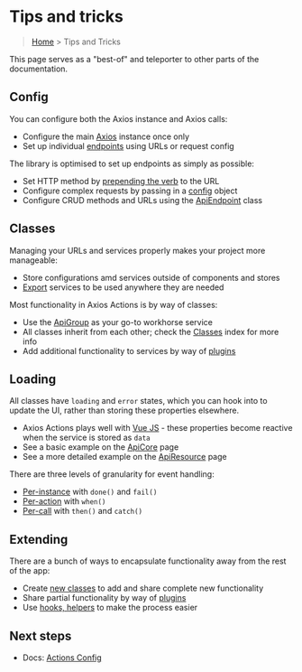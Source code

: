 # Tips and tricks

> [Home](README.md) &gt; Tips and Tricks

This page serves as a "best-of" and teleporter to other parts of the documentation.

## Config

You can configure both the Axios instance and Axios calls:

- Configure the main [Axios](quick-start.md#configure-axios) instance once only
- Set up individual [endpoints](config.md) using URLs or request config

The library is optimised to set up endpoints as simply as possible:

- Set HTTP method by [prepending the verb](config.md#methods) to the URL
- Configure complex requests by passing in a [config](config.md#complex-config) object 
- Configure CRUD methods and URLs using the [ApiEndpoint](classes/ApiEndpoint.md) class

## Classes

Managing your URLs and services properly makes your project more manageable:

- Store configurations amd services outside of components and stores
- [Export](quick-start.md#set-up-a-service) services to be used anywhere they are needed

Most functionality in Axios Actions is by way of classes:

- Use the [ApiGroup](classes/ApiGroup.md) as your go-to workhorse service
- All classes inherit from each other; check the [Classes](classes) index for more info
- Add additional functionality to services by way of [plugins](extension/plugins.md#built-in-plugins)

## Loading
 
All classes have `loading` and `error` states, which you can hook into to update the UI, rather than storing these properties elsewhere.

- Axios Actions plays well with [Vue JS](https://vuejs.org/) - these properties become reactive when the service is stored as `data`
- See a basic example on the [ApiCore](classes/ApiCore.md#usage) page
- See a more detailed example on the [ApiResource](classes/ApiResource.md#usage) page

There are three levels of granularity for event handling:

- [Per-instance](classes/ApiCore.md#handling-events) with `done()` and `fail()`
- [Per-action](classes/ApiGroup.md#per-action) with `when()`
- [Per-call](classes/ApiGroup.md#per-call) with `then()` and `catch()`

## Extending

There are a bunch of ways to encapsulate functionality away from the rest of the app:

- Create [new classes](extension/classes.md) to add and share complete new functionality
- Share partial functionality by way of [plugins](extension/plugins.md#creating-your-own-plugins)
- Use [hooks, helpers](extension/README.md) to make the process easier


## Next steps 

- Docs: [Actions Config](config.md)
